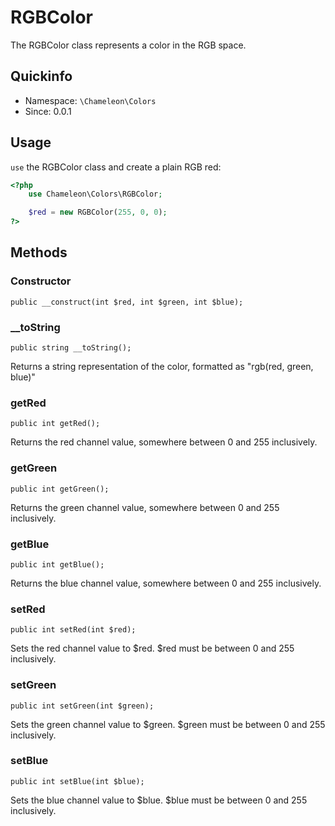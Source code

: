 # RGBColor
The RGBColor class represents a color in the RGB space.

## Quickinfo
- Namespace: `\Chameleon\Colors`
- Since: 0.0.1

## Usage
`use` the RGBColor class and create a plain RGB red:
```php
<?php
    use Chameleon\Colors\RGBColor;

    $red = new RGBColor(255, 0, 0);
?>
```

## Methods
### Constructor
    public __construct(int $red, int $green, int $blue);

### __toString
    public string __toString();

Returns a string representation of the color, formatted as "rgb(red, green, blue)"

### getRed
    public int getRed();

Returns the red channel value, somewhere between 0 and 255 inclusively.

### getGreen
    public int getGreen();

Returns the green channel value, somewhere between 0 and 255 inclusively.

### getBlue
    public int getBlue();

Returns the blue channel value, somewhere between 0 and 255 inclusively.

### setRed
    public int setRed(int $red);

Sets the red channel value to $red. $red must be between 0 and 255 inclusively.

### setGreen
    public int setGreen(int $green);

Sets the green channel value to $green. $green must be between 0 and 255 inclusively.

### setBlue
    public int setBlue(int $blue);

Sets the blue channel value to $blue. $blue must be between 0 and 255 inclusively.